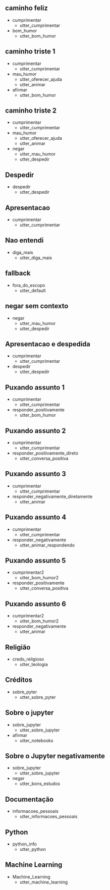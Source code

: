 ## caminho feliz

* cumprimentar
    - utter_cumprimentar
* bom_humor
    - utter_bom_humor

## caminho triste 1

* cumprimentar
    - utter_cumprimentar
* mau_humor
    - utter_oferecer_ajuda
    - utter_animar
* afirmar
    - utter_bom_humor

## caminho triste 2

* cumprimentar
    - utter_cumprimentar
* mau_humor
    - utter_oferecer_ajuda
    - utter_animar
* negar
    - utter_mau_humor
    - utter_despedir

## Despedir

* despedir
    - utter_despedir

## Apresentacao

* cumprimentar
    - utter_cumprimentar

## Nao entendi

* diga_mais
    - utter_diga_mais  

## fallback

* fora_do_escopo
    - utter_default

## negar sem contexto

* negar
    - utter_mau_humor
    - utter_despedir

## Apresentacao e despedida

* cumprimentar
    - utter_cumprimentar
* despedir
    - utter_despedir

## Puxando assunto 1

* cumprimentar
    - utter_cumprimentar
* responder_positivamente
    - utter_bom_humor

## Puxando assunto 2

* cumprimentar
    - utter_cumprimentar
* responder_positivamente_direto
    - utter_conversa_positiva

## Puxando assunto 3

* cumprimentar
    - utter_cumprimentar
* responder_negativamente_diretamente
    - utter_animar

## Puxando assunto 4

* cumprimentar
    - utter_cumprimentar
* responder_negativamente
    - utter_animar_respondendo

## Puxando assunto 5

* cumprimentar2
    - utter_bom_humor2
* responder_positivamente
    - utter_conversa_positiva

## Puxando assunto 6

* cumprimentar2
    - utter_bom_humor2
* responder_negativamente
    - utter_animar

## Religião

* credo_religioso
    - utter_teologia

## Créditos

* sobre_pyter
    - utter_sobre_pyter

## Sobre o jupyter

* sobre_jupyter
    - utter_sobre_jupyter
* afirmar
    - utter_notebooks

## Sobre o Jupyter negativamente

* sobre_jupyter
    - utter_sobre_jupyter
* negar
    - utter_bons_estudos

## Documentação

* informacoes_pessoais
    - utter_informacoes_pessoais

## Python

* python_info
    - utter_python

## Machine Learning

* Machine_Learning
    - utter_machine_learning
